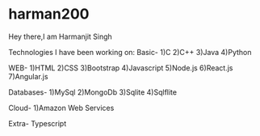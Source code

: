 # harman200
Hey there,I am Harmanjit Singh

Technologies I have been working on:
Basic-
1)C
2)C++
3)Java
4)Python

WEB-
1)HTML
2)CSS
3)Bootstrap
4)Javascript
5)Node.js
6)React.js
7)Angular.js

Databases-
1)MySql
2)MongoDb
3)Sqlite
4)Sqlflite

Cloud-
1)Amazon Web Services

Extra-
Typescript
